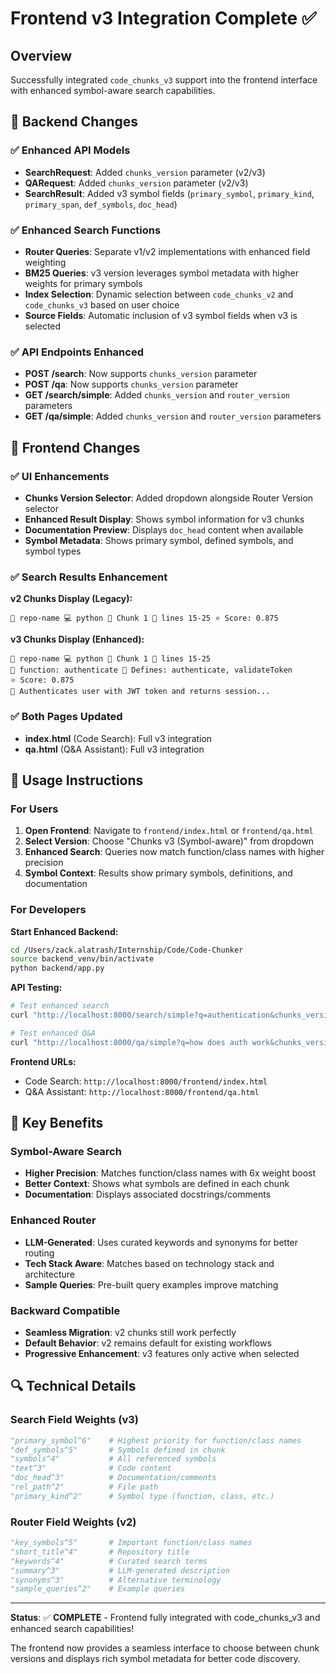 # Frontend v3 Integration Complete ✅

## Overview
Successfully integrated `code_chunks_v3` support into the frontend interface with enhanced symbol-aware search capabilities.

## 🔧 Backend Changes

### ✅ Enhanced API Models
- **SearchRequest**: Added `chunks_version` parameter (v2/v3)  
- **QARequest**: Added `chunks_version` parameter (v2/v3)
- **SearchResult**: Added v3 symbol fields (`primary_symbol`, `primary_kind`, `primary_span`, `def_symbols`, `doc_head`)

### ✅ Enhanced Search Functions
- **Router Queries**: Separate v1/v2 implementations with enhanced field weighting
- **BM25 Queries**: v3 version leverages symbol metadata with higher weights for primary symbols
- **Index Selection**: Dynamic selection between `code_chunks_v2` and `code_chunks_v3` based on user choice
- **Source Fields**: Automatic inclusion of v3 symbol fields when v3 is selected

### ✅ API Endpoints Enhanced
- **POST /search**: Now supports `chunks_version` parameter
- **POST /qa**: Now supports `chunks_version` parameter  
- **GET /search/simple**: Added `chunks_version` and `router_version` parameters
- **GET /qa/simple**: Added `chunks_version` and `router_version` parameters

## 🎨 Frontend Changes

### ✅ UI Enhancements
- **Chunks Version Selector**: Added dropdown alongside Router Version selector
- **Enhanced Result Display**: Shows symbol information for v3 chunks
- **Documentation Preview**: Displays `doc_head` content when available
- **Symbol Metadata**: Shows primary symbol, defined symbols, and symbol types

### ✅ Search Results Enhancement
**v2 Chunks Display (Legacy):**
```
📁 repo-name 💻 python 📄 Chunk 1 📍 lines 15-25 ⭐ Score: 0.875
```

**v3 Chunks Display (Enhanced):**
```
📁 repo-name 💻 python 📄 Chunk 1 📍 lines 15-25 
🎯 function: authenticate 🔧 Defines: authenticate, validateToken
⭐ Score: 0.875
📝 Authenticates user with JWT token and returns session...
```

### ✅ Both Pages Updated
- **index.html** (Code Search): Full v3 integration
- **qa.html** (Q&A Assistant): Full v3 integration

## 🚀 Usage Instructions

### For Users
1. **Open Frontend**: Navigate to `frontend/index.html` or `frontend/qa.html`
2. **Select Version**: Choose "Chunks v3 (Symbol-aware)" from dropdown
3. **Enhanced Search**: Queries now match function/class names with higher precision
4. **Symbol Context**: Results show primary symbols, definitions, and documentation

### For Developers  
**Start Enhanced Backend:**
```bash
cd /Users/zack.alatrash/Internship/Code/Code-Chunker
source backend_venv/bin/activate
python backend/app.py
```

**API Testing:**
```bash
# Test enhanced search
curl "http://localhost:8000/search/simple?q=authentication&chunks_version=v3&router_version=v2"

# Test enhanced Q&A
curl "http://localhost:8000/qa/simple?q=how does auth work&chunks_version=v3&router_version=v2"
```

**Frontend URLs:**
- Code Search: `http://localhost:8000/frontend/index.html`
- Q&A Assistant: `http://localhost:8000/frontend/qa.html`

## 🎯 Key Benefits

### Symbol-Aware Search
- **Higher Precision**: Matches function/class names with 6x weight boost
- **Better Context**: Shows what symbols are defined in each chunk  
- **Documentation**: Displays associated docstrings/comments

### Enhanced Router
- **LLM-Generated**: Uses curated keywords and synonyms for better routing
- **Tech Stack Aware**: Matches based on technology stack and architecture
- **Sample Queries**: Pre-built query examples improve matching

### Backward Compatible
- **Seamless Migration**: v2 chunks still work perfectly
- **Default Behavior**: v2 remains default for existing workflows
- **Progressive Enhancement**: v3 features only active when selected

## 🔍 Technical Details

### Search Field Weights (v3)
```python
"primary_symbol^6"    # Highest priority for function/class names  
"def_symbols^5"       # Symbols defined in chunk
"symbols^4"           # All referenced symbols
"text^3"              # Code content  
"doc_head^3"          # Documentation/comments
"rel_path^2"          # File path
"primary_kind^2"      # Symbol type (function, class, etc.)
```

### Router Field Weights (v2)
```python
"key_symbols^5"       # Important function/class names
"short_title^4"       # Repository title  
"keywords^4"          # Curated search terms
"summary^3"           # LLM-generated description
"synonyms^3"          # Alternative terminology
"sample_queries^2"    # Example queries
```

---

**Status**: ✅ **COMPLETE** - Frontend fully integrated with code_chunks_v3 and enhanced search capabilities!

The frontend now provides a seamless interface to choose between chunk versions and displays rich symbol metadata for better code discovery.
